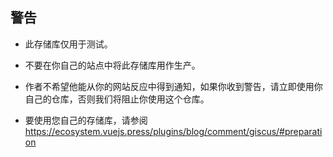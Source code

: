 ## 警告

- 此存储库仅用于测试。

- 不要在你自己的站点中将此存储库用作生产。

- 作者不希望他能从你的网站反应中得到通知，如果你收到警告，请立即使用你自己的仓库，否则我们将阻止你使用这个仓库。

- 要使用您自己的存储库，请参阅 https://ecosystem.vuejs.press/plugins/blog/comment/giscus/#preparation
